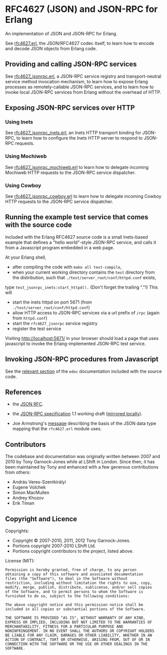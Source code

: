 # RFC4627 (JSON) and JSON-RPC for Erlang

An implementation of JSON and JSON-RPC for Erlang.

See
[rfc4627.erl](http://tonyg.github.com/erlang-rfc4627/doc/rfc4627.html),
the JSON/RFC4627 codec itself, to learn how to encode and decode JSON
objects from Erlang code.


## Providing and calling JSON-RPC services

See
[rfc4627\_jsonrpc.erl](http://tonyg.github.com/erlang-rfc4627/doc/rfc4627_jsonrpc.html),
a JSON-RPC service registry and transport-neutral service method
invocation mechanism, to learn how to expose Erlang processes as
remotely-callable JSON-RPC services, and to learn how to invoke local
JSON-RPC services from Erlang without the overhead of HTTP.

## Exposing JSON-RPC services over HTTP

### Using Inets

See
[rfc4627\_jsonrpc\_inets.erl](http://tonyg.github.com/erlang-rfc4627/doc/rfc4627_jsonrpc_inets.html),
an Inets HTTP transport binding for JSON-RPC, to learn how to
configure the Inets HTTP server to respond to JSON-RPC requests.

### Using Mochiweb

See
[rfc4627\_jsonrpc\_mochiweb.erl](http://tonyg.github.com/erlang-rfc4627/doc/rfc4627_jsonrpc_mochiweb.html)
to learn how to delegate incoming Mochiweb HTTP requests to the
JSON-RPC service dispatcher.

### Using Cowboy

See
[rfc4627\_jsonrpc\_cowboy.erl](http://tonyg.github.com/erlang-rfc4627/doc/rfc4627_jsonrpc_cowboy.html)
to learn how to delegate incoming Cowboy HTTP requests to the
JSON-RPC service dispatcher.

## Running the example test service that comes with the source code

Included with the Erlang RFC4627 source code is a small Inets-based
example that defines a "hello world"-style JSON-RPC service, and calls
it from a Javascript program embedded in a web page.

At your Erlang shell,

 - after compiling the code with `make all test-compile`,
 - when your current working directory contains the `test` directory
   from the distribution, such that
   `./test/server_root/conf/httpd.conf` exists,

type `test_jsonrpc_inets:start_httpd().` (Don't forget the trailing
"."!) This will

 - start the inets httpd on port 5671 (from `./test/server_root/conf/httpd.conf`)
 - allow HTTP access to JSON-RPC services via a url prefix of `/rpc` (again from `httpd.conf`)
 - start the `rfc4627_jsonrpc` service registry
 - register the test service

Visiting <http://localhost:5671/> in your browser should load a page
that uses javascript to invoke the Erlang-implemented JSON-RPC test
service.

## Invoking JSON-RPC procedures from Javascript

See the [relevant
section](http://tonyg.github.com/erlang-rfc4627/doc/overview-summary.html#Invoking_JSON-RPC_procedures_from_Javascript)
of the `edoc` documentation included with the source code.

## References

 - the [JSON RFC](http://www.ietf.org/rfc/rfc4627.txt).

 - the [JSON-RPC
   specification](http://json-rpc.org/wd/JSON-RPC-1-1-WD-20060807.html)
   1.1 working draft ([mirrored
   locally](http://tonyg.github.com/erlang-rfc4627/doc/JSON-RPC-1-1-WD-20060807.html)).

 - Joe Armstrong's
   [message](http://erlang.org/pipermail/erlang-questions/2005-November/017805.html)
   describing the basis of the JSON data type mapping that the
   `rfc4627.erl` module uses.

## Contributors

The codebase and documentation was originally written between 2007 and
2010 by Tony Garnock-Jones while at LShift in London. Since then, it
has been maintained by Tony and enhanced with a few generous
contributions from others:

 - András Veres-Szentkirályi
 - Eugene Volchek
 - Simon MacMullen
 - Andrey Khozov
 - Erik Timan

## Copyright and Licence

Copyrights:

 - Copyright &copy; 2007-2010, 2011, 2012 Tony Garnock-Jones.
 - Portions copyright 2007-2010 LShift Ltd.
 - Portions copyright contributors to the project, listed above.

License (MIT):

    Permission is hereby granted, free of charge, to any person
    obtaining a copy of this software and associated documentation
    files (the "Software"), to deal in the Software without
    restriction, including without limitation the rights to use, copy,
    modify, merge, publish, distribute, sublicense, and/or sell copies
    of the Software, and to permit persons to whom the Software is
    furnished to do so, subject to the following conditions:

    The above copyright notice and this permission notice shall be
    included in all copies or substantial portions of the Software.

    THE SOFTWARE IS PROVIDED "AS IS", WITHOUT WARRANTY OF ANY KIND,
    EXPRESS OR IMPLIED, INCLUDING BUT NOT LIMITED TO THE WARRANTIES OF
    MERCHANTABILITY, FITNESS FOR A PARTICULAR PURPOSE AND
    NONINFRINGEMENT. IN NO EVENT SHALL THE AUTHORS OR COPYRIGHT HOLDERS
    BE LIABLE FOR ANY CLAIM, DAMAGES OR OTHER LIABILITY, WHETHER IN AN
    ACTION OF CONTRACT, TORT OR OTHERWISE, ARISING FROM, OUT OF OR IN
    CONNECTION WITH THE SOFTWARE OR THE USE OR OTHER DEALINGS IN THE
    SOFTWARE.
